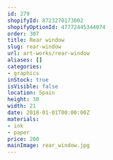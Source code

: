 ```yaml
---
id: 279
shopifyId: 8723270173002
shopifyOptionId: 47772445344074
order: 307
title: Rear window
slug: rear-window
url: art-works/rear-window
aliases: []
categories:
- graphics
inStock: true
isVisible: false
location: Spain
height: 30
width: 21
date: 2018-01-01T00:00:00Z
materials:
- ink
- paper
price: 200
mainImage: rear_window.jpg
---
```

